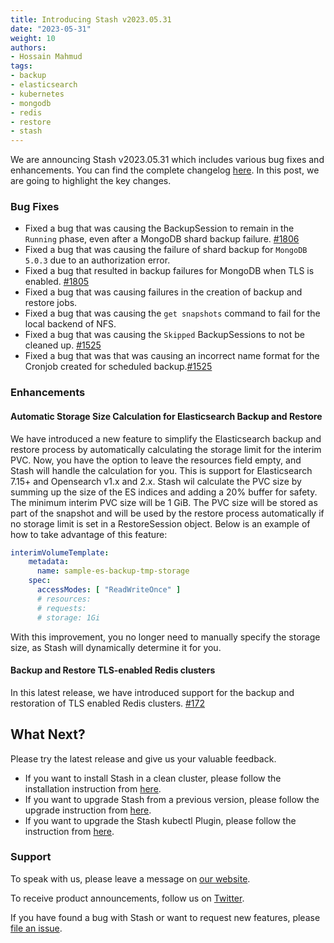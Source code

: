 ```yaml
---
title: Introducing Stash v2023.05.31
date: "2023-05-31"
weight: 10
authors:
- Hossain Mahmud
tags:
- backup
- elasticsearch
- kubernetes
- mongodb
- redis
- restore
- stash
---
```


We are announcing Stash v2023.05.31 which includes various bug fixes and enhancements. You can find the complete changelog [here](https://github.com/stashed/CHANGELOG/blob/master/releases/v2023.05.31/README.md). In this post, we are going to highlight the key changes.

### Bug Fixes

- Fixed a bug that was causing the BackupSession to remain in the `Running` phase, even after a MongoDB shard backup failure. [#1806](https://github.com/stashed/mongodb/pull/1806)
- Fixed a bug that was causing the failure of shard backup for `MongoDB 5.0.3` due to an authorization error.
- Fixed a bug that resulted in backup failures for MongoDB when TLS is enabled. [#1805](https://github.com/stashed/mongodb/pull/1805)
- Fixed a bug that was causing failures in the creation of backup and restore jobs.
- Fixed a bug that was causing the `get snapshots` command to fail for the local backend of NFS.
- Fixed a bug that was causing the `Skipped` BackupSessions to not be cleaned up. [#1525](https://github.com/stashed/stash/pull/1525)
- Fixed a bug that was that was causing an incorrect name format for the Cronjob created for scheduled backup.[#1525](https://github.com/stashed/stash/pull/1525)

### Enhancements

#### Automatic Storage Size Calculation for Elasticsearch Backup and Restore
We have introduced a new feature to simplify the Elasticsearch backup and restore process by automatically calculating the storage limit for the interim PVC. Now, you have the option to leave the resources field empty, and Stash will handle the calculation for you. This is support for Elasticsearch 7.15+ and Opensearch v1.x and 2.x. Stash wil calculate the PVC size by summing up the size of the ES indices and adding a 20% buffer for safety. The minimum interim PVC size will be 1 GiB. The PVC size will be stored as part of the snapshot and will be used by the restore process automatically if no storage limit is set in a RestoreSession object. Below is an example of how to take advantage of this feature:

```yaml
interimVolumeTemplate:
    metadata:
      name: sample-es-backup-tmp-storage
    spec:
      accessModes: [ "ReadWriteOnce" ]
      # resources:
      # requests:
      # storage: 1Gi
```

With this improvement, you no longer need to manually specify the storage size, as Stash will dynamically determine it for you.

#### Backup and Restore TLS-enabled Redis clusters
In this latest release, we have introduced support for the backup and restoration of TLS enabled Redis clusters. [#172](https://github.com/stashed/redis/pull/172)

## What Next?

Please try the latest release and give us your valuable feedback.

- If you want to install Stash in a clean cluster, please follow the installation instruction from [here](https://stash.run/docs/v2023.03.20/setup/).
- If you want to upgrade Stash from a previous version, please follow the upgrade instruction from [here](https://stash.run/docs/v2023.03.20/setup/upgrade/).
- If you want to upgrade the Stash kubectl Plugin, please follow the instruction from [here](https://stash.run/docs/v2023.03.20/setup/install/kubectl-plugin/).

### Support

To speak with us, please leave a message on [our website](https://appscode.com/contact/).

To receive product announcements, follow us on [Twitter](https://twitter.com/KubeStash).

If you have found a bug with Stash or want to request new features, please [file an issue](https://github.com/stashed/project/issues/new).
